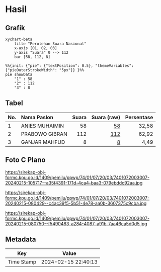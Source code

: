 # Hasil

## Grafik

```mermaid
xychart-beta
    title "Perolehan Suara Nasional"
    x-axis [01, 02, 03]
    y-axis "Suara" 0 --> 112
    bar [58, 112, 8]
```

```mermaid
%%{init: {"pie": {"textPosition": 0.5}, "themeVariables": {"pieOuterStrokeWidth": "5px"}} }%%
pie showData
    "1" : 58
    "2" : 112
    "3" : 8
```

## Tabel

| No. | Nama Paslon    | Suara | Suara (raw) | Persentase |
|:--- |:-------------- | -----:| -----------:| ----------:|
| 1   | ANIES MUHAIMIN | 58    | [58][p-1]   | 32,58      |
| 2   | PRABOWO GIBRAN | 112   | [112][p-2]  | 62,92      |
| 3   | GANJAR MAHFUD  | 8     | [8][p-3]    | 4,49       |


[p-1]: https://github.com/gigit-pemilu/pemilu-2024/blob/main/pilpres/hitung-suara/sub/74-sulawesi-tenggara/sub/01-kolaka/sub/07-pomalaa/sub/2003-huko-huko/sub/007-tps/sub/paslon-1.txt
[p-2]: https://github.com/gigit-pemilu/pemilu-2024/blob/main/pilpres/hitung-suara/sub/74-sulawesi-tenggara/sub/01-kolaka/sub/07-pomalaa/sub/2003-huko-huko/sub/007-tps/sub/paslon-2.txt
[p-3]: https://github.com/gigit-pemilu/pemilu-2024/blob/main/pilpres/hitung-suara/sub/74-sulawesi-tenggara/sub/01-kolaka/sub/07-pomalaa/sub/2003-huko-huko/sub/007-tps/sub/paslon-3.txt

## Foto C Plano

https://sirekap-obj-formc.kpu.go.id/1409/pemilu/ppwp/74/01/07/20/03/7401072003007-20240215-105717--a35f4391-171d-4ca4-baa3-079ebddc92aa.jpg

https://sirekap-obj-formc.kpu.go.id/1409/pemilu/ppwp/74/01/07/20/03/7401072003007-20240215-080429--c4ac39f5-5b51-4e78-aa0b-3607375c9cba.jpg

https://sirekap-obj-formc.kpu.go.id/1409/pemilu/ppwp/74/01/07/20/03/7401072003007-20240215-080750--f5490483-a284-4087-a91b-7aa46ca5d0d5.jpg


## Metadata

| Key        | Value               |
| ---------- | ------------------- |
| Time Stamp | 2024-02-15 22:40:13 |



